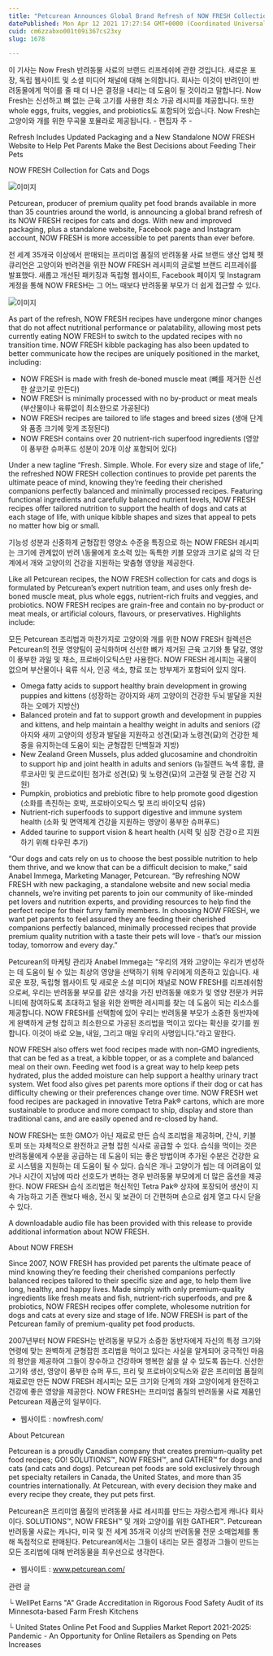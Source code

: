 ```yaml
---
title: "Petcurean Announces Global Brand Refresh of NOW FRESH Collection for Cats and Dogs"
datePublished: Mon Apr 12 2021 17:27:54 GMT+0000 (Coordinated Universal Time)
cuid: cm6zzabxo001t09i367cs23xy
slug: 1678

---
```



이 기사는 Now Fresh 반려동물 사료의 브랜드 리프레쉬에 관한 것입니다. 새로운 포장, 독립 웹사이트 및 소셜 미디어 채널에 대해 논의합니다. 회사는 이것이 반려인이 반려동물에게 먹이를 줄 때 더 나은 결정을 내리는 데 도움이 될 것이라고 말합니다. Now Fresh는 신선하고 뼈 없는 근육 고기를 사용한 최소 가공 레시피를 제공합니다. 또한 whole eggs, fruits, veggies, and probiotics도 포함되어 있습니다. Now Fresh는 고양이와 개를 위한 무곡물 포뮬라로 제공됩니다. - 편집자 주 -

Refresh Includes Updated Packaging and a New Standalone NOW FRESH Website to Help Pet Parents Make the Best Decisions about Feeding Their Pets

NOW FRESH Collection for Cats and Dogs

![이미지](https://cdn.hashnode.com/res/hashnode/image/upload/v1739247886120/a540b4fd-8775-4e04-9c83-ec5fe9113b8a.jpeg)

Petcurean, producer of premium quality pet food brands available in more than 35 countries around the world, is announcing a global brand refresh of its NOW FRESH recipes for cats and dogs. With new and improved packaging, plus a standalone website, Facebook page and Instagram account, NOW FRESH is more accessible to pet parents than ever before.

전 세계 35개국 이상에서 판매되는 프리미엄 품질의 반려동물 사료 브랜드 생산 업체 펫큐리언은 고양이와 반려견을 위한 NOW FRESH 레시피의 글로벌 브랜드 리프레쉬를 발표했다. 새롭고 개선된 패키징과 독립형 웹사이트, Facebook 페이지 및 Instagram 계정을 통해 NOW FRESH는 그 어느 때보다 반려동물 부모가 더 쉽게 접근할 수 있다.

![이미지](https://cdn.hashnode.com/res/hashnode/image/upload/v1739247887590/7bbfdbde-9198-4fe5-93d9-4e98c41da817.jpeg)

As part of the refresh, NOW FRESH recipes have undergone minor changes that do not affect nutritional performance or palatability, allowing most pets currently eating NOW FRESH to switch to the updated recipes with no transition time. NOW FRESH kibble packaging has also been updated to better communicate how the recipes are uniquely positioned in the market, including:

- NOW FRESH is made with fresh de-boned muscle meat (뼈를 제거한 신선한 살코기로 만든다)
- NOW FRESH is minimally processed with no by-product or meat meals (부산물이나 육류없이 최소한으로 가공된다)
- NOW FRESH recipes are tailored to life stages and breed sizes (생애 단계와 품종 크기에 맞게 조정된다)
- NOW FRESH contains over 20 nutrient-rich superfood ingredients (영양이 풍부한 슈퍼푸드 성분이 20개 이상 포함되어 있다)

Under a new tagline “Fresh. Simple. Whole. For every size and stage of life,” the refreshed NOW FRESH collection continues to provide pet parents the ultimate peace of mind, knowing they’re feeding their cherished companions perfectly balanced and minimally processed recipes. Featuring functional ingredients and carefully balanced nutrient levels, NOW FRESH recipes offer tailored nutrition to support the health of dogs and cats at each stage of life, with unique kibble shapes and sizes that appeal to pets no matter how big or small.

기능성 성분과 신중하게 균형잡힌 영양소 수준을 특징으로 하는 NOW FRESH 레시피는 크기에 관계없이 반려 \동물에게 호소력 있는 독특한 키블 모양과 크기로 삶의 각 단계에서 개와 고양이의 건강을 지원하는 맞춤형 영양을 제공한다.

Like all Petcurean recipes, the NOW FRESH collection for cats and dogs is formulated by Petcurean’s expert nutrition team, and uses only fresh de-boned muscle meat, plus whole eggs, nutrient-rich fruits and veggies, and probiotics. NOW FRESH recipes are grain-free and contain no by-product or meat meals, or artificial colours, flavours, or preservatives. Highlights include:

모든 Petcurean 조리법과 마찬가지로 고양이와 개를 위한 NOW FRESH 컬렉션은 Petcurean의 전문 영양팀이 공식화하며 신선한 뼈가 제거된 근육 고기와 통 달걀, 영양이 풍부한 과일 및 채소, 프로바이오틱스만 사용한다. NOW FRESH 레시피는 곡물이 없으며 부산물이나 육류 식사, 인공 색소, 향료 또는 방부제가 포함되어 있지 않다.

- Omega fatty acids to support healthy brain development in growing puppies and kittens (성장하는 강아지와 새끼 고양이의 건강한 두뇌 발달을 지원하는 오메가 지방산)
- Balanced protein and fat to support growth and development in puppies and kittens, and help maintain a healthy weight in adults and seniors (강아지와 새끼 고양이의 성장과 발달을 지원하고 성견(묘)과 노령견(묘)의 건강한 체중을 유지하는데 도움이 되는 균형잡힌 단백질과 지방)
- New Zealand Green Mussels, plus added glucosamine and chondroitin to support hip and joint health in adults and seniors (뉴질랜드 녹색 홍합, 클루코사민 및 콘드로이틴 첨가로 성견(묘) 및 노령견(묘)의 고관절 및 관절 건강 지원)
- Pumpkin, probiotics and prebiotic fibre to help promote good digestion (소화를 촉진하는 호박, 프로바이오틱스 및 프리 바이오틱 섬유)
- Nutrient-rich superfoods to support digestive and immune system health (소화 및 면역체계 건강을 지원하는 영양이 풍부한 슈퍼푸드)
- Added taurine to support vision & heart health (시력 및 심장 건강ㅇ르 지원하기 위해 타우린 추가)

“Our dogs and cats rely on us to choose the best possible nutrition to help them thrive, and we know that can be a difficult decision to make,” said Anabel Immega, Marketing Manager, Petcurean. “By refreshing NOW FRESH with new packaging, a standalone website and new social media channels, we’re inviting pet parents to join our community of like-minded pet lovers and nutrition experts, and providing resources to help find the perfect recipe for their furry family members. In choosing NOW FRESH, we want pet parents to feel assured they are feeding their cherished companions perfectly balanced, minimally processed recipes that provide premium quality nutrition with a taste their pets will love - that’s our mission today, tomorrow and every day.”

Petcurean의 마케팅 관리자 Anabel Immega는 “우리의 개와 고양이는 우리가 번성하는 데 도움이 될 수 있는 최상의 영양을 선택하기 위해 우리에게 의존하고 있습니다. 새로운 포장, 독립형 웹사이트 및 새로운 소셜 미디어 채널로 NOW FRESH를 리프레쉬함으로써, 우리는 반려동물 부모를 같은 생각을 가진 반려동물 애호가 및 영양 전문가 커뮤니티에 참여하도록 초대하고 털을 위한 완벽한 레시피를 찾는 데 도움이 되는 리소스를 제공합니다. NOW FRESH를 선택함에 있어 우리는 반려동물 부모가 소중한 동반자에게 완벽하게 균형 잡히고 최소한으로 가공된 조리법을 먹이고 있다는 확신을 갖기를 원합니다. 이것이 바로 오늘, 내일, 그리고 매일 우리의 사명입니다.”라고 말한다.

NOW FRESH also offers wet food recipes made with non-GMO ingredients, that can be fed as a treat, a kibble topper, or as a complete and balanced meal on their own. Feeding wet food is a great way to help keep pets hydrated, plus the added moisture can help support a healthy urinary tract system. Wet food also gives pet parents more options if their dog or cat has difficulty chewing or their preferences change over time. NOW FRESH wet food recipes are packaged in innovative Tetra Pak® cartons, which are more sustainable to produce and more compact to ship, display and store than traditional cans, and are easily opened and re-closed by hand.

NOW FRESH는 또한 GMO가 아닌 재료로 만든 습식 조리법을 제공하며, 간식, 키블 토퍼 또는 자체적으로 완전하고 균형 잡힌 식사로 공급할 수 있다. 습식을 먹이는 것은 반려동물에게 수분을 공급하는 데 도움이 되는 좋은 방법이며 추가된 수분은 건강한 요로 시스템을 지원하는 데 도움이 될 수 있다. 습식은 개나 고양이가 씹는 데 어려움이 있거나 시간이 지남에 따라 선호도가 변하는 경우 반려동물 부모에게 더 많은 옵션을 제공한다. NOW FRESH 습식 조리법은 혁신적인 Tetra Pak® 상자에 포장되어 생산이 지속 가능하고 기존 캔보다 배송, 전시 및 보관이 더 간편하며 손으로 쉽게 열고 다시 닫을 수 있다.

A downloadable audio file has been provided with this release to provide additional information about NOW FRESH.

About NOW FRESH

Since 2007, NOW FRESH has provided pet parents the ultimate peace of mind knowing they’re feeding their cherished companions perfectly balanced recipes tailored to their specific size and age, to help them live long, healthy, and happy lives. Made simply with only premium-quality ingredients like fresh meats and fish, nutrient-rich superfoods, and pre & probiotics, NOW FRESH recipes offer complete, wholesome nutrition for dogs and cats at every size and stage of life. NOW FRESH is part of the Petcurean family of premium-quality pet food products.

2007년부터 NOW FRESH는 반려동물 부모가 소중한 동반자에게 자신의 특정 크기와 연령에 맞는 완벽하게 균형잡힌 조리법을 먹이고 있다는 사실을 알게되어 궁극적인 마음의 평안을 제공하여 그들이 장수하고 건강하며 행복한 삶을 살 수 있도록 돕는다. 신선한 고기와 생선, 영양이 풍부한 슈퍼 푸드, 프리 및 프로바이오틱스와 같은 프리미엄 품질의 재료로만 만든 NOW FRESH 레시피는 모든 크기와 단계의 개와 고양이에게 완전하고 건강에 좋은 영양을 제공한다. NOW FRESH는 프리미엄 품질의 반려동물 사료 제품인 Petcurean 제품군의 일부이다.

- 웹사이트 : nowfresh.com/

About Petcurean

Petcurean is a proudly Canadian company that creates premium-quality pet food recipes; GO! SOLUTIONS™, NOW FRESH™, and GATHER™ for dogs and cats (and cats and dogs). Petcurean pet foods are sold exclusively through pet specialty retailers in Canada, the United States, and more than 35 countries internationally. At Petcurean, with every decision they make and every recipe they create, they put pets first.

Petcurean은 프리미엄 품질의 반려동물 사료 레시피를 만드는 자랑스럽게 캐나다 회사이다. SOLUTIONS™, NOW FRESH™ 및 개와 고양이를 위한 GATHER™. Petcurean 반려동물 사료는 캐나다, 미국 및 전 세계 35개국 이상의 반려동물 전문 소매업체를 통해 독점적으로 판매된다. Petcurean에서는 그들이 내리는 모든 결정과 그들이 만드는 모든 조리법에 대해 반려동물을 최우선으로 생각한다.

- 웹사이트 : www.petcurean.com/

관련 글

└ WellPet Earns "A" Grade Accreditation in Rigorous Food Safety Audit of its Minnesota-based Farm Fresh Kitchens

└ United States Online Pet Food and Supplies Market Report 2021-2025: Pandemic - An Opportunity for Online Retailers as Spending on Pets Increases